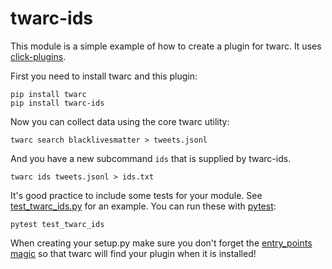 # twarc-ids

This module is a simple example of how to create a plugin for twarc. It uses
[click-plugins].

First you need to install twarc and this plugin:

    pip install twarc
    pip install twarc-ids

Now you can collect data using the core twarc utility:

    twarc search blacklivesmatter > tweets.jsonl

And you have a new subcommand `ids` that is supplied by twarc-ids.

    twarc ids tweets.jsonl > ids.txt

It's good practice to include some tests for your module. See
[test_twarc_ids.py] for an example. You can run these with [pytest]:

    pytest test_twarc_ids

When creating your setup.py make sure you don't forget the [entry_points magic]
so that twarc will find your plugin when it is installed!

[click-plugins]: https://pypi.org/project/click-plugins/
[pytest]: https://pypi.org/project/pytest/ 

[test_twarc_ids.py]: https://github.com/DocNow/twarc-ids/blob/main/test_twarc_ids.py

[entry_points magic]: https://github.com/DocNow/twarc-ids/blob/main/setup.py#L20-L22
